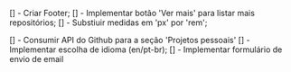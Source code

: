 [] - Criar Footer;
[] - Implementar botão 'Ver mais' para listar mais repositórios;
[] - Substiuir medidas em 'px' por 'rem';

[] - Consumir API do Github para a seção 'Projetos pessoais'
[] - Implementar escolha de idioma (en/pt-br);
[] - Implementar formulário de envio de email